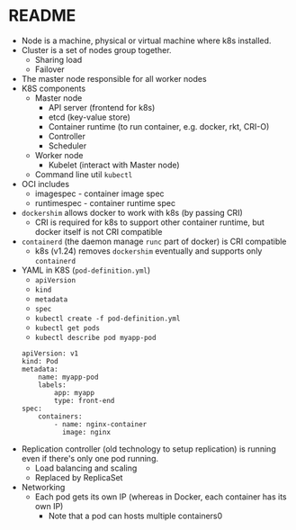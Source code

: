 # README

- Node is a machine, physical or virtual machine where k8s installed.
- Cluster is a set of nodes group together.
    - Sharing load
    - Failover
- The master node responsible for all worker nodes
- K8S components
    - Master node
        - API server (frontend for k8s)
        - etcd (key-value store)
        - Container runtime (to run container, e.g. docker, rkt, CRI-O)
        - Controller
        - Scheduler
    - Worker node
        - Kubelet (interact with Master node)
    - Command line util `kubectl`
- OCI includes
    - imagespec - container image spec
    - runtimespec - container runtime spec
- `dockershim` allows docker to work with k8s (by passing CRI)
    - CRI is required for k8s to support other container runtime, but docker itself is not CRI compatible
- `containerd` (the daemon manage `runc` part of docker) is CRI compatible
    - k8s (v1.24) removes `dockershim` eventually and supports only `containerd`
- YAML in K8S (`pod-definition.yml`)
    - `apiVersion`
    - `kind`
    - `metadata`
    - `spec`
    - `kubectl create -f pod-definition.yml`
    - `kubectl get pods`
    - `kubectl describe pod myapp-pod`
    ```
    apiVersion: v1
    kind: Pod
    metadata:
        name: myapp-pod
        labels:
            app: myapp
            type: front-end
    spec:
        containers:
            - name: nginx-container
              image: nginx    
    ```          
- Replication controller (old technology to setup replication) is running even if there's only one pod running.
    - Load balancing and scaling
    - Replaced by ReplicaSet
- Networking
    - Each pod gets its own IP (whereas in Docker, each container has its own IP)
        - Note that a pod can hosts multiple containers0
